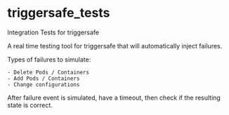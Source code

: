 # triggersafe_tests

Integration Tests for triggersafe

A real time testing tool for triggersafe that will automatically inject failures.

Types of failures to simulate:

    - Delete Pods / Containers
    - Add Pods / Containers
    - Change configurations

After failure event is simulated, have a timeout, then check if the resulting state is correct.
